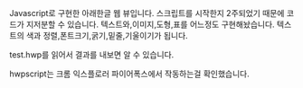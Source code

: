Javascript로 구현한 아래한글 웹 뷰입니다.
스크립트를 시작한지 2주되었기 때문에 코드가 지저분할 수 있습니다.
텍스트와,이미지,도형,표를 어느정도 구현해놨습니다.
텍스트의 색과 정렬,폰트크기,굵기,밑줄,기울이기가 됩니다.

test.hwp를 읽어서 결과를 내보면 알 수 있습니다.

hwpscript는 크롬 익스플로러 파이어폭스에서 작동하는걸 확인했습니다.